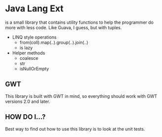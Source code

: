 # Java Lang Ext

is a small library that contains utility functions to help the programmer
do more with less code. Like Guava, I guess, but with tuples.

* LINQ style operations
   * from(coll).map(..).group(..).join(..)
   * is lazy
* Helper methods
   * coalesce
   * str
   * isNullOrEmpty

## GWT
This library is built with GWT in mind, so everything should work with GWT versions 2.0 and later.


## HOW DO I...?
Best way to find out how to use this library is to look at the unit tests.

